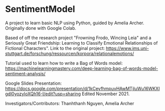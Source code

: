# SentimentModel

A project to learn basic NLP using Python, guided by Amelia Archer. Originally done with Google Colab.

Based of off the research project "Frowning Frodo, Wincing Leia" and a Seriously Great Friendship: Learning to Classify Emotional Relationships of Fictional Characters". Link to the original project: https://www.ims.uni-stuttgart.de/forschung/ressourcen/korpora/relationalemotions/

Tutorial used to learn how to write a Bag of Words model: https://machinelearningmastery.com/deep-learning-bag-of-words-model-sentiment-analysis/

Google Slides Presentation: https://docs.google.com/presentation/d/1kCeyfhmpuvHAwMTjluWu16WKXIgdl0yozyloXQh16-I/edit?usp=sharing
Edited November 2021.

Investigators/Contributors: Thanhthanh Nguyen, Amelia Archer
